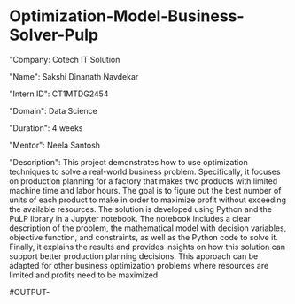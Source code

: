 # Optimization-Model-Business-Solver-Pulp
"Company: Cotech IT Solution

"Name": Sakshi Dinanath Navdekar

"Intern ID": CT1MTDG2454

"Domain": Data Science

"Duration": 4 weeks

"Mentor": Neela Santosh

"Description": This project demonstrates how to use optimization techniques to solve a real-world business problem. Specifically, it focuses on production planning for a factory that makes two products with limited machine time and labor hours. The goal is to figure out the best number of units of each product to make in order to maximize profit without exceeding the available resources. The solution is developed using Python and the PuLP library in a Jupyter notebook. The notebook includes a clear description of the problem, the mathematical model with decision variables, objective function, and constraints, as well as the Python code to solve it. Finally, it explains the results and provides insights on how this solution can support better production planning decisions. This approach can be adapted for other business optimization problems where resources are limited and profits need to be maximized.

#OUTPUT-
